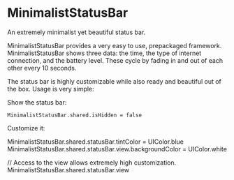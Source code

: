 # MinimalistStatusBar
An extremely minimalist yet beautiful status bar.

MinimalistStatusBar provides a very easy to use, prepackaged framework. MinimalistStatusBar shows three data: the time, the type of internet connection, and the battery level. These cycle by fading in and out of each other every 10 seconds. 

The status bar is highly customizable while also ready and beautiful out of the box. Usage is very simple:

Show the status bar:

    MinimalistStatusBar.shared.isHidden = false
    
Customize it:

  MinimalistStatusBar.shared.statusBar.tintColor = UIColor.blue
  MinimalistStatusBar.shared.statusBar.view.backgroundColor = UIColor.white

  // Access to the view allows extremely high customization.
  MinimalistStatusBar.shared.statusBar.view
